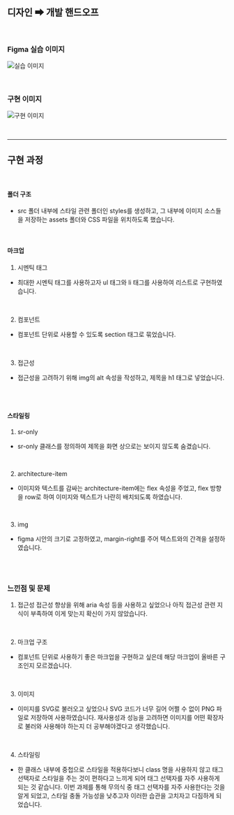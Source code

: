 ## 디자인 ➡ 개발 핸드오프

<br/>

### Figma 실습 이미지

![실습 이미지](https://github.com/user-attachments/assets/54dbc8b2-5b58-481a-98ce-8bff60211777)


<br/>

### 구현 이미지

![구현 이미지](https://github.com/user-attachments/assets/c634c158-cd41-4e80-91ac-7881ebb787dd)

<br/>

---

## 구현 과정

<br/>

#### 폴더 구조
- src 폴더 내부에 스타일 관련 폴더인 styles를 생성하고, 그 내부에 이미지 소스들을 저장하는 assets 폴더와 CSS 파일을 위치하도록 했습니다.

<br/>

#### 마크업
1. 시멘틱 태그
- 최대한 시멘틱 태그를 사용하고자 ul 태그와 li 태그를 사용하여 리스트로 구현하였습니다.

<br/>

2. 컴포넌트
- 컴포넌트 단위로 사용할 수 있도록 section 태그로 묶었습니다.

<br/>

3. 접근성
- 접근성을 고려하기 위해 img의 alt 속성을 작성하고, 제목을 h1 태그로 넣었습니다.

<br/><br/>

#### 스타일링

1. sr-only
- sr-only 클래스를 정의하여 제목을 화면 상으로는 보이지 않도록 숨겼습니다.

<br/>

2. architecture-item
- 이미지와 텍스트를 감싸는 architecture-item에는 flex 속성을 주었고, flex 방향을 row로 하여 이미지와 텍스트가 나란히 배치되도록 하였습니다.

<br/>

3. img
- figma 시안의 크기로 고정하였고, margin-right를 주어 텍스트와의 간격을 설정하였습니다.

<br/><br/>

### 느낀점 및 문제
1. 접근성
접근성 향상을 위해 aria 속성 등을 사용하고 싶었으나 아직 접근성 관련 지식이 부족하여 이게 맞는지 확신이 가지 않았습니다.

<br/>

2. 마크업 구조
- 컴포넌트 단위로 사용하기 좋은 마크업을 구현하고 싶은데 해당 마크업이 올바른 구조인지 모르겠습니다. 

<br/>

3. 이미지
- 이미지를 SVG로 불러오고 싶었으나 SVG 코드가 너무 길어 어쩔 수 없이 PNG 파일로 저장하여 사용하였습니다. 재사용성과 성능을 고려하면 이미지를 어떤 확장자로 불러와 사용해야 하는지 더 공부해야겠다고 생각했습니다.

<br/>

4. 스타일링
- 한 클래스 내부에 중첩으로 스타일을 적용하다보니 class 명을 사용하지 않고 태그 선택자로 스타일을 주는 것이 편하다고 느끼게 되어 태그 선택자를 자주 사용하게 되는 것 같습니다. 이번 과제를 통해 무의식 중 태그 선택자를 자주 사용한다는 것을 알게 되었고, 스타일 충돌 가능성을 낮추고자 이러한 습관을 고치자고 다짐하게 되었습니다.

